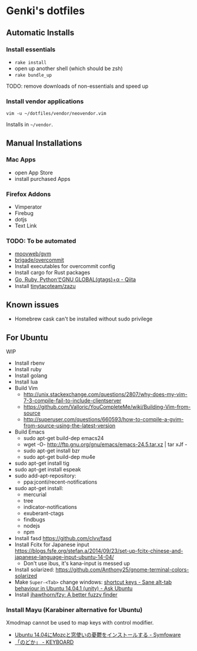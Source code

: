 # Genki's dotfiles

## Automatic Installs

### Install essentials

- `rake install`
- open up another shell (which should be zsh)
- `rake bundle_up`

TODO: remove downloads of non-essentials and speed up

### Install vendor applications

```
vim -u ~/dotfiles/vendor/neovendor.vim
```

Installs in `~/vendor`.

## Manual Installations

### Mac Apps

- open App Store
- install purchased Apps

### Firefox Addons

- Vimperator
- Firebug
- dotjs
- Text Link

### TODO: To be automated

- [moovweb/gvm](https://github.com/moovweb/gvm)
- [brigade/overcommit](https://github.com/brigade/overcommit)
- Install executables for overcommit config
- Install cargo for Rust packages
- [Go, Ruby, PythonでGNU GLOBAL(gtags)+α - Qiita](http://qiita.com/sona-tar/items/672df1259a76f082ce42)
- Install [tinytacoteam/zazu](https://github.com/tinytacoteam/zazu)

## Known issues

- Homebrew cask can't be installed without sudo privilege

## For Ubuntu

WIP

- Install rbenv
- Install ruby
- Install golang
- Install lua
- Build Vim
  - http://unix.stackexchange.com/questions/2807/why-does-my-vim-7-3-compile-fail-to-include-clientserver
  - https://github.com/Valloric/YouCompleteMe/wiki/Building-Vim-from-source
  - http://superuser.com/questions/660593/how-to-compile-a-gvim-from-source-using-the-latest-version
- Build Emacs
  - sudo apt-get build-dep emacs24
  - wget -O- http://ftp.gnu.org/gnu/emacs/emacs-24.5.tar.xz | tar xJf -
  - sudo apt-get install bzr
  - sudo apt-get build-dep mu4e
- sudo apt-get install tig
- sudo apt-get install espeak
- sudo add-apt-repository:
  - ppa:jconti/recent-notifications
- sudo apt-get install:
  - mercurial
  - tree
  - indicator-notifications
  - exuberant-ctags
  - findbugs
  - nodejs
  - npm
- Install fasd https://github.com/clvv/fasd
- Install Fcitx for Japanese input https://blogs.fsfe.org/stefan.a/2014/09/23/set-up-fcitx-chinese-and-japanese-language-input-ubuntu-14-04/
  - Don't use ibus, it's kana-input is messed up
- Install solarized: https://github.com/Anthony25/gnome-terminal-colors-solarized
- Make `Super-<Tab>` change windows: [shortcut keys - Sane alt-tab behaviour in Ubuntu 14.04.1 (unity) - Ask Ubuntu](http://askubuntu.com/questions/543148/sane-alt-tab-behaviour-in-ubuntu-14-04-1-unity)
- Install [jhawthorn/fzy: A better fuzzy finder](https://github.com/jhawthorn/fzy)

### Install Mayu (Karabiner alternative for Ubuntu)

Xmodmap cannot be used to map keys with control modifier.

- [Ubuntu 14.04にMozcと窓使いの憂鬱をインストールする - Symfoware](http://symfoware.blog68.fc2.com/blog-entry-1397.html)
- [「のどか」 - KEYBOARD](http://www.appletkan.com/nodoka-doc/keyboard.html)
